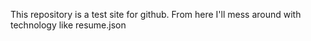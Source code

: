 This repository is a test site for github. From here I'll mess around with technology like resume.json
